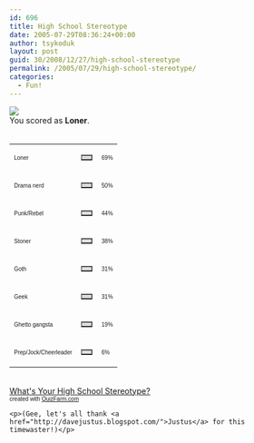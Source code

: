 ```yaml
---
id: 696
title: High School Stereotype
date: 2005-07-29T08:36:24+00:00
author: tsykoduk
layout: post
guid: 30/2008/12/27/high-school-stereotype
permalink: /2005/07/29/high-school-stereotype/
categories:
  - Fun!
---
```

<p><img src='http://images.quizfarm.com/1104014769loner.jpg'/><br /><td> You scored as <b>Loner</b>. <br /><br /><table border='0' width='300' cellspacing='0' cellpadding='0'><tr><td><p><font face='Arial' size='1'>Loner</font></p></td><td><table border='1' cellpadding='0' cellspacing='0' width='69' bgcolor='#dddddd'><tr><td></td></tr></table></td><td><font face='Arial' size='1'>69%</font></td></tr><tr><td><p><font face='Arial' size='1'>Drama nerd</font></p></td><td><table border='1' cellpadding='0' cellspacing='0' width='50' bgcolor='#dddddd'><tr><td></td></tr></table></td><td><font face='Arial' size='1'>50%</font></td></tr><tr><td><p><font face='Arial' size='1'>Punk/Rebel</font></p></td><td><table border='1' cellpadding='0' cellspacing='0' width='44' bgcolor='#dddddd'><tr><td></td></tr></table></td><td><font face='Arial' size='1'>44%</font></td></tr><tr><td><p><font face='Arial' size='1'>Stoner</font></p></td><td><table border='1' cellpadding='0' cellspacing='0' width='38' bgcolor='#dddddd'><tr><td></td></tr></table></td><td><font face='Arial' size='1'>38%</font></td></tr><tr><td><p><font face='Arial' size='1'>Goth</font></p></td><td><table border='1' cellpadding='0' cellspacing='0' width='31' bgcolor='#dddddd'><tr><td></td></tr></table></td><td><font face='Arial' size='1'>31%</font></td></tr><tr><td><p><font face='Arial' size='1'>Geek</font></p></td><td><table border='1' cellpadding='0' cellspacing='0' width='31' bgcolor='#dddddd'><tr><td></td></tr></table></td><td><font face='Arial' size='1'>31%</font></td></tr><tr><td><p><font face='Arial' size='1'>Ghetto gangsta</font></p></td><td><table border='1' cellpadding='0' cellspacing='0' width='19' bgcolor='#dddddd'><tr><td></td></tr></table></td><td><font face='Arial' size='1'>19%</font></td></tr><tr><td><p><font face='Arial' size='1'>Prep/Jock/Cheerleader</font></p></td><td><table border='1' cellpadding='0' cellspacing='0' width='6' bgcolor='#dddddd'><tr><td></td></tr></table></td><td><font face='Arial' size='1'>6%</font></td></tr></table></td><br /><a href='http://quizfarm.com/test.php?q_id=987'>What's Your High School Stereotype?</a><br /><font face='Arial' size='1'>created with <a href='http://quizfarm.com'>QuizFarm.com</a></font></p>


	<p>(Gee, let's all thank <a href="http://davejustus.blogspot.com/">Justus</a> for this timewaster!)</p>